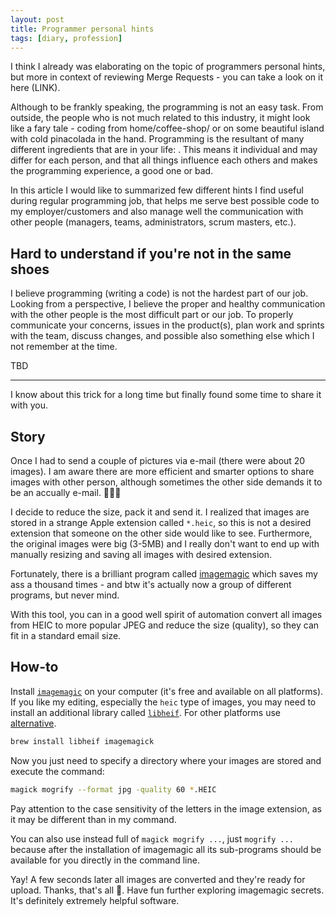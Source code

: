```yaml
---
layout: post
title: Programmer personal hints
tags: [diary, profession]
---
```


I think I already was elaborating on the topic of programmers personal hints, but more in context of reviewing Merge Requests - you can take a look on it here (LINK).

Although to be frankly speaking, the programming is not an easy task. From outside, the people who is not much related to this industry, it might look like a fary tale - coding from home/coffee-shop/ or on some beautiful island with cold pinacolada in the hand. Programming is the resultant of many different ingredients that are in your life: . This means it individual and may differ for each person, and that all things influence each others and makes the programming experience, a good one or bad.

In this article I would like to summarized few different hints I find useful during regular programming job, that helps me serve best possible code to my employer/customers and also manage well the communication with other people (managers, teams, administrators, scrum masters, etc.).

## Hard to understand if you're not in the same shoes

I believe programming (writing a code) is not the hardest part of our job. Looking from a perspective, I believe the proper and healthy communication with the other people is the most difficult part or our job. To properly communicate your concerns, issues in the product(s), plan work and sprints with the team, discuss changes, and possible also something else which I not remember at the time.

TBD

---

I know about this trick for a long time but finally found some time to share it with you.

## Story

Once I had to send a couple of pictures via e-mail (there were about 20 images). I am aware there are more efficient and smarter options to share images with other person, although sometimes the other side demands it to be an accually e-mail. 🙈🤷‍♂️

I decide to reduce the size, pack it and send it. I realized that images are stored in a strange Apple extension called `*.heic`, so this is not a desired extension that someone on the other side would like to see. Furthermore, the original images were big (3-5MB) and I really don't want to end up with manually resizing and saving all images with desired extension.

Fortunately, there is a brilliant program called [imagemagic][weblink-imagemagic] which saves my ass a thousand times - and btw it's actually now a group of different programs, but never mind.

With this tool, you can in a good well spirit of automation convert all images from HEIC to more popular JPEG and reduce the size (quality), so they can fit in a standard email size.

## How-to

Install [`imagemagic`][weblink-imagemagic] on your computer (it's free and available on all platforms). If you like my editing, especially the `heic` type of images, you may need to install an additional library called [`libheif`][weblink-libheif-macos]. For other platforms use [alternative][weblink-libheif-alternative].

```bash
brew install libheif imagemagick
```

Now you just need to specify a directory where your images are stored and execute the command:

```bash
magick mogrify --format jpg -quality 60 *.HEIC
```

<div class="alert alert-info" role="alert">
    <p>Pay attention to the case sensitivity of the letters in the image extension, as it may be different than in my command.</p>
    <p>You can also use instead full of <code>magick mogrify ...</code>, just <code>mogrify ...</code> because after the installation of imagemagic all its sub-programs should be available for you directly in the command line.</p>
</div>

Yay! A few seconds later all images are converted and they're ready for upload. Thanks, that's all 🤘. Have fun further exploring imagemagic secrets. It's definitely extremely helpful software.

[weblink-imagemagic]: https://imagemagick.org/
[weblink-libheif-macos]: https://www.libde265.org/
[weblink-libheif-alternative]: https://github.com/strukturag/libheif
